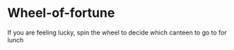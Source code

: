 # Wheel-of-fortune
If you are feeling lucky, spin the wheel to decide which canteen to go to for lunch
